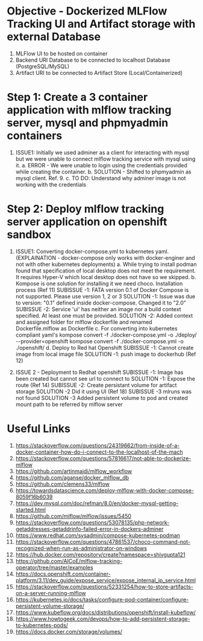 # Objective - Dockerized MLFlow Tracking UI and Artifact storage with external Database

1. MLFlow UI to be hosted on container
2. Backend URI Database to be connected to localhost Database (PostgreSQL/MySQL)
3. Artifact URI to be connected to Artifact Store (Local/Containerized)

# Step 1: Create a 3 container application with mlflow tracking server, mysql and phpmyadmin containers

1. ISSUE1: Initially we used adminer as a client for interacting with mysql but we were unable to connect mlflow tracking service with mysql using it.
   a. ERROR - We were unable to login using the credentials provided while creating the container.
   b. SOLUTION - Shifted to phpmyadmin as mysql client. Ref. 9.
   c. TO DO: Understand why adminer image is not working with the credentials

# Step 2: Deploy mlflow tracking server application on openshift sandbox

1. ISSUE1: Converting docker-compose.yml to kubernetes yaml. (EXPLAINATION - docker-compose only works with docker-enginer and not with other kubernetes deployments)
   a. While trying to install podman found that specification of local desktop does not meet the requirement. It requires Hyper-V which local desktop does not have so we skipped.
   b. Kompose is one solution for installing it we need choco. Installation process (Ref 11)
   SUBISSUE -1: FATA version 0.1 of Docker Compose is not supported. Please use version 1, 2 or 3
   SOLUTION -1: Issue was due to version: "0.1" defined inside docker-compose. Changed it to "2.0"
   SUBISSUE -2: Service 'ui' has neither an image nor a build context specified. At least one must be provided.
   SOLUTION -2: Added context and assigned folder for mlflow dockerfile and renamed Dockerfile.mlflow as Dockerfile
   c. For converting into kubernetes compliant yaml's kompose convert -f ./docker-compose.yml -o ./deploy/ --provider=openshift
   kompose convert -f ./docker-compose.yml -o ./openshift/
   d. Deploy to Red hat Openshift
   SUBISSUE -1: Cannot create image from local image file
   SOLUTION -1: push image to dockerhub (Ref 12)

2. ISSUE 2 - Deployment to Redhat openshift
   SUBISSUE -1: Image has been created but cannot see url to connect to
   SOLUTION -1: Expose the route (Ref 14)
   SUBISSUE -2: Create persistant volume for artifact storage
   SOLUTION -2 Did it using UI (Ref 18)
   SUBISSUE -3 mlruns was not found
   SOLUTION -3 Added persistent volume to pod and created mount path to be referred by mlflow server

# Useful Links

1.  https://stackoverflow.com/questions/24319662/from-inside-of-a-docker-container-how-do-i-connect-to-the-localhost-of-the-mach
2.  https://stackoverflow.com/questions/57816617/not-able-to-dockerize-mlflow
3.  https://github.com/artinmajdi/mlflow_workflow
4.  https://github.com/aganse/docker_mlflow_db
5.  https://github.com/clemens33/mlflow
6.  https://towardsdatascience.com/deploy-mlflow-with-docker-compose-8059f16b6039
7.  https://dev.mysql.com/doc/refman/8.0/en/docker-mysql-getting-started.html
8.  https://github.com/mlflow/mlflow/issues/5450
9.  https://stackoverflow.com/questions/53078135/php-network-getaddresses-getaddrinfo-failed-error-in-dockers-adminer
10. https://www.redhat.com/sysadmin/compose-kubernetes-podman
11. https://stackoverflow.com/questions/47861537/choco-command-not-recognized-when-run-as-administrator-on-windows
12. https://hub.docker.com/repository/create?namespace=shivgupta121
13. https://github.com/AICoE/mlflow-tracking-operator/tree/master/examples
14. https://docs.openshift.com/container-platform/3.11/dev_guide/expose_service/expose_internal_ip_service.html
15. https://stackoverflow.com/questions/52331254/how-to-store-artifacts-on-a-server-running-mlflow
16. https://kubernetes.io/docs/tasks/configure-pod-container/configure-persistent-volume-storage/
17. https://www.kubeflow.org/docs/distributions/openshift/install-kubeflow/
18. https://www.howtogeek.com/devops/how-to-add-persistent-storage-to-kubernetes-pods/
19. https://docs.docker.com/storage/volumes/
